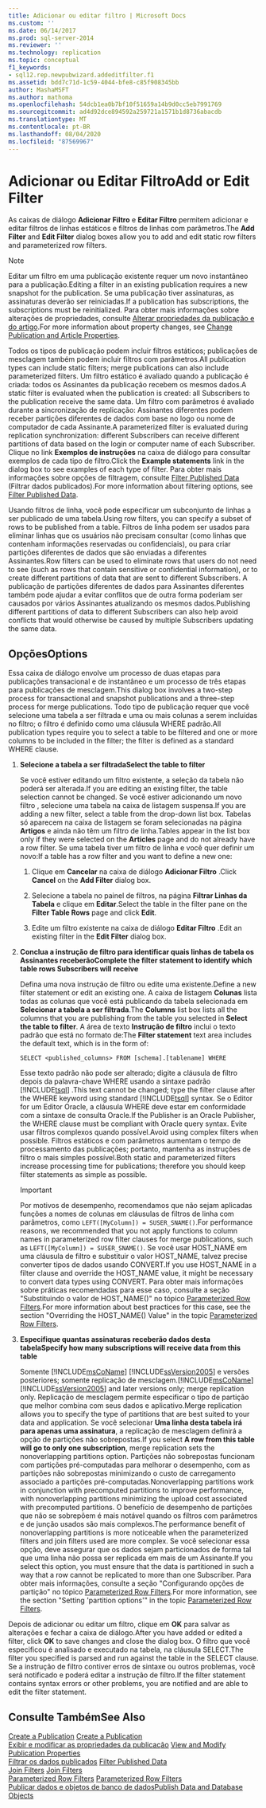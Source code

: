 ```yaml
---
title: Adicionar ou editar filtro | Microsoft Docs
ms.custom: ''
ms.date: 06/14/2017
ms.prod: sql-server-2014
ms.reviewer: ''
ms.technology: replication
ms.topic: conceptual
f1_keywords:
- sql12.rep.newpubwizard.addeditfilter.f1
ms.assetid: bdd7c71d-1c59-4044-bfe8-c85f908345bb
author: MashaMSFT
ms.author: mathoma
ms.openlocfilehash: 54dcb1ea0b7bf10f51659a14b9d0cc5eb7991769
ms.sourcegitcommit: ad4d92dce894592a259721a1571b1d8736abacdb
ms.translationtype: MT
ms.contentlocale: pt-BR
ms.lasthandoff: 08/04/2020
ms.locfileid: "87569967"
---
```

# <a name="add-or-edit-filter"></a><span data-ttu-id="bd4c6-102">Adicionar ou Editar Filtro</span><span class="sxs-lookup"><span data-stu-id="bd4c6-102">Add or Edit Filter</span></span>
  <span data-ttu-id="bd4c6-103">As caixas de diálogo **Adicionar Filtro** e **Editar Filtro** permitem adicionar e editar filtros de linhas estáticos e filtros de linhas com parâmetros.</span><span class="sxs-lookup"><span data-stu-id="bd4c6-103">The **Add Filter** and **Edit Filter** dialog boxes allow you to add and edit static row filters and parameterized row filters.</span></span>  
  
> [!NOTE]  
>  <span data-ttu-id="bd4c6-104">Editar um filtro em uma publicação existente requer um novo instantâneo para a publicação.</span><span class="sxs-lookup"><span data-stu-id="bd4c6-104">Editing a filter in an existing publication requires a new snapshot for the publication.</span></span> <span data-ttu-id="bd4c6-105">Se uma publicação tiver assinaturas, as assinaturas deverão ser reiniciadas.</span><span class="sxs-lookup"><span data-stu-id="bd4c6-105">If a publication has subscriptions, the subscriptions must be reinitialized.</span></span> <span data-ttu-id="bd4c6-106">Para obter mais informações sobre alterações de propriedades, consulte [Alterar propriedades da publicação e do artigo](publish/change-publication-and-article-properties.md).</span><span class="sxs-lookup"><span data-stu-id="bd4c6-106">For more information about property changes, see [Change Publication and Article Properties](publish/change-publication-and-article-properties.md).</span></span>  
  
 <span data-ttu-id="bd4c6-107">Todos os tipos de publicação podem incluir filtros estáticos; publicações de mesclagem também podem incluir filtros com parâmetros.</span><span class="sxs-lookup"><span data-stu-id="bd4c6-107">All publication types can include static filters; merge publications can also include parameterized filters.</span></span> <span data-ttu-id="bd4c6-108">Um filtro estático é avaliado quando a publicação é criada: todos os Assinantes da publicação recebem os mesmos dados.</span><span class="sxs-lookup"><span data-stu-id="bd4c6-108">A static filter is evaluated when the publication is created: all Subscribers to the publication receive the same data.</span></span> <span data-ttu-id="bd4c6-109">Um filtro com parâmetros é avaliado durante a sincronização de replicação: Assinantes diferentes podem receber partições diferentes de dados com base no logo ou nome de computador de cada Assinante.</span><span class="sxs-lookup"><span data-stu-id="bd4c6-109">A parameterized filter is evaluated during replication synchronization: different Subscribers can receive different partitions of data based on the login or computer name of each Subscriber.</span></span> <span data-ttu-id="bd4c6-110">Clique no link **Exemplos de instruções** na caixa de diálogo para consultar exemplos de cada tipo de filtro.</span><span class="sxs-lookup"><span data-stu-id="bd4c6-110">Click the **Example statements** link in the dialog box to see examples of each type of filter.</span></span> <span data-ttu-id="bd4c6-111">Para obter mais informações sobre opções de filtragem, consulte [Filter Published Data](publish/filter-published-data.md) (Filtrar dados publicados).</span><span class="sxs-lookup"><span data-stu-id="bd4c6-111">For more information about filtering options, see [Filter Published Data](publish/filter-published-data.md).</span></span>  
  
 <span data-ttu-id="bd4c6-112">Usando filtros de linha, você pode especificar um subconjunto de linhas a ser publicado de uma tabela.</span><span class="sxs-lookup"><span data-stu-id="bd4c6-112">Using row filters, you can specify a subset of rows to be published from a table.</span></span> <span data-ttu-id="bd4c6-113">Filtros de linha podem ser usados para eliminar linhas que os usuários não precisam consultar (como linhas que contenham informações reservadas ou confidenciais), ou para criar partições diferentes de dados que são enviadas a diferentes Assinantes.</span><span class="sxs-lookup"><span data-stu-id="bd4c6-113">Row filters can be used to eliminate rows that users do not need to see (such as rows that contain sensitive or confidential information), or to create different partitions of data that are sent to different Subscribers.</span></span> <span data-ttu-id="bd4c6-114">A publicação de partições diferentes de dados para Assinantes diferentes também pode ajudar a evitar conflitos que de outra forma poderiam ser causados por vários Assinantes atualizando os mesmos dados.</span><span class="sxs-lookup"><span data-stu-id="bd4c6-114">Publishing different partitions of data to different Subscribers can also help avoid conflicts that would otherwise be caused by multiple Subscribers updating the same data.</span></span>  
  
## <a name="options"></a><span data-ttu-id="bd4c6-115">Opções</span><span class="sxs-lookup"><span data-stu-id="bd4c6-115">Options</span></span>  
 <span data-ttu-id="bd4c6-116">Essa caixa de diálogo envolve um processo de duas etapas para publicações transacional e de instantâneo e um processo de três etapas para publicações de mesclagem.</span><span class="sxs-lookup"><span data-stu-id="bd4c6-116">This dialog box involves a two-step process for transactional and snapshot publications and a three-step process for merge publications.</span></span> <span data-ttu-id="bd4c6-117">Todo tipo de publicação requer que você selecione uma tabela a ser filtrada e uma ou mais colunas a serem incluídas no filtro; o filtro é definido como uma cláusula WHERE padrão.</span><span class="sxs-lookup"><span data-stu-id="bd4c6-117">All publication types require you to select a table to be filtered and one or more columns to be included in the filter; the filter is defined as a standard WHERE clause.</span></span>  
  
1.  <span data-ttu-id="bd4c6-118">**Selecione a tabela a ser filtrada**</span><span class="sxs-lookup"><span data-stu-id="bd4c6-118">**Select the table to filter**</span></span>  
  
     <span data-ttu-id="bd4c6-119">Se você estiver editando um filtro existente, a seleção da tabela não poderá ser alterada.</span><span class="sxs-lookup"><span data-stu-id="bd4c6-119">If you are editing an existing filter, the table selection cannot be changed.</span></span> <span data-ttu-id="bd4c6-120">Se você estiver adicionando um novo filtro , selecione uma tabela na caixa de listagem suspensa.</span><span class="sxs-lookup"><span data-stu-id="bd4c6-120">If you are adding a new filter, select a table from the drop-down list box.</span></span> <span data-ttu-id="bd4c6-121">Tabelas só aparecem na caixa de listagem se foram selecionadas na página **Artigos** e ainda não têm um filtro de linha.</span><span class="sxs-lookup"><span data-stu-id="bd4c6-121">Tables appear in the list box only if they were selected on the **Articles** page and do not already have a row filter.</span></span> <span data-ttu-id="bd4c6-122">Se uma tabela tiver um filtro de linha e você quer definir um novo:</span><span class="sxs-lookup"><span data-stu-id="bd4c6-122">If a table has a row filter and you want to define a new one:</span></span>  
  
    1.  <span data-ttu-id="bd4c6-123">Clique em **Cancelar** na caixa de diálogo **Adicionar Filtro** .</span><span class="sxs-lookup"><span data-stu-id="bd4c6-123">Click **Cancel** on the **Add Filter** dialog box.</span></span>  
  
    2.  <span data-ttu-id="bd4c6-124">Selecione a tabela no painel de filtros, na página **Filtrar Linhas da Tabela** e clique em **Editar**.</span><span class="sxs-lookup"><span data-stu-id="bd4c6-124">Select the table in the filter pane on the **Filter Table Rows** page and click **Edit**.</span></span>  
  
    3.  <span data-ttu-id="bd4c6-125">Edite um filtro existente na caixa de diálogo **Editar Filtro** .</span><span class="sxs-lookup"><span data-stu-id="bd4c6-125">Edit an existing filter in the **Edit Filter** dialog box.</span></span>  
  
2.  <span data-ttu-id="bd4c6-126">**Conclua a instrução de filtro para identificar quais linhas de tabela os Assinantes receberão**</span><span class="sxs-lookup"><span data-stu-id="bd4c6-126">**Complete the filter statement to identify which table rows Subscribers will receive**</span></span>  
  
     <span data-ttu-id="bd4c6-127">Defina uma nova instrução de filtro ou edite uma existente.</span><span class="sxs-lookup"><span data-stu-id="bd4c6-127">Define a new filter statement or edit an existing one.</span></span> <span data-ttu-id="bd4c6-128">A caixa de listagem **Colunas** lista todas as colunas que você está publicando da tabela selecionada em **Selecionar a tabela a ser filtrada**.</span><span class="sxs-lookup"><span data-stu-id="bd4c6-128">The **Columns** list box lists all the columns that you are publishing from the table you selected in **Select the table to filter**.</span></span> <span data-ttu-id="bd4c6-129">A área de texto **Instrução de filtro** inclui o texto padrão que está no formato de:</span><span class="sxs-lookup"><span data-stu-id="bd4c6-129">The **Filter statement** text area includes the default text, which is in the form of:</span></span>  
  
     `SELECT <published_columns> FROM [schema].[tablename] WHERE`  
  
     <span data-ttu-id="bd4c6-130">Esse texto padrão não pode ser alterado; digite a cláusula de filtro depois da palavra-chave WHERE usando a sintaxe padrão [!INCLUDE[tsql](../../includes/tsql-md.md)] .</span><span class="sxs-lookup"><span data-stu-id="bd4c6-130">This text cannot be changed; type the filter clause after the WHERE keyword using standard [!INCLUDE[tsql](../../includes/tsql-md.md)] syntax.</span></span> <span data-ttu-id="bd4c6-131">Se o Editor for um Editor Oracle, a cláusula WHERE deve estar em conformidade com a sintaxe de consulta Oracle.</span><span class="sxs-lookup"><span data-stu-id="bd4c6-131">If the Publisher is an Oracle Publisher, the WHERE clause must be compliant with Oracle query syntax.</span></span> <span data-ttu-id="bd4c6-132">Evite usar filtros complexos quando possível.</span><span class="sxs-lookup"><span data-stu-id="bd4c6-132">Avoid using complex filters when possible.</span></span> <span data-ttu-id="bd4c6-133">Filtros estáticos e com parâmetros aumentam o tempo de processamento das publicações; portanto, mantenha as instruções de filtro o mais simples possível.</span><span class="sxs-lookup"><span data-stu-id="bd4c6-133">Both static and parameterized filters increase processing time for publications; therefore you should keep filter statements as simple as possible.</span></span>  
  
    > [!IMPORTANT]  
    >  <span data-ttu-id="bd4c6-134">Por motivos de desempenho, recomendamos que não sejam aplicadas funções a nomes de colunas em cláusulas de filtros de linha com parâmetros, como `LEFT([MyColumn]) = SUSER_SNAME()`.</span><span class="sxs-lookup"><span data-stu-id="bd4c6-134">For performance reasons, we recommended that you not apply functions to column names in parameterized row filter clauses for merge publications, such as `LEFT([MyColumn]) = SUSER_SNAME()`.</span></span> <span data-ttu-id="bd4c6-135">Se você usar HOST_NAME em uma cláusula de filtro e substituir o valor HOST_NAME, talvez precise converter tipos de dados usando CONVERT.</span><span class="sxs-lookup"><span data-stu-id="bd4c6-135">If you use HOST_NAME in a filter clause and override the HOST_NAME value, it might be necessary to convert data types using CONVERT.</span></span> <span data-ttu-id="bd4c6-136">Para obter mais informações sobre práticas recomendadas para esse caso, consulte a seção "Substituindo o valor de HOST_NAME()" no tópico [Parameterized Row Filters](merge/parameterized-filters-parameterized-row-filters.md).</span><span class="sxs-lookup"><span data-stu-id="bd4c6-136">For more information about best practices for this case, see the section "Overriding the HOST_NAME() Value" in the topic [Parameterized Row Filters](merge/parameterized-filters-parameterized-row-filters.md).</span></span>  
  
3.  <span data-ttu-id="bd4c6-137">**Especifique quantas assinaturas receberão dados desta tabela**</span><span class="sxs-lookup"><span data-stu-id="bd4c6-137">**Specify how many subscriptions will receive data from this table**</span></span>  
  
     <span data-ttu-id="bd4c6-138">Somente [!INCLUDE[msCoName](../../includes/msconame-md.md)] [!INCLUDE[ssVersion2005](../../includes/ssversion2005-md.md)] e versões posteriores; somente replicação de mesclagem.</span><span class="sxs-lookup"><span data-stu-id="bd4c6-138">[!INCLUDE[msCoName](../../includes/msconame-md.md)] [!INCLUDE[ssVersion2005](../../includes/ssversion2005-md.md)] and later versions only; merge replication only.</span></span> <span data-ttu-id="bd4c6-139">Replicação de mesclagem permite especificar o tipo de partição que melhor combina com seus dados e aplicativo.</span><span class="sxs-lookup"><span data-stu-id="bd4c6-139">Merge replication allows you to specify the type of partitions that are best suited to your data and application.</span></span> <span data-ttu-id="bd4c6-140">Se você selecionar **Uma linha desta tabela irá para apenas uma assinatura**, a replicação de mesclagem definirá a opção de partições não sobrepostas.</span><span class="sxs-lookup"><span data-stu-id="bd4c6-140">If you select **A row from this table will go to only one subscription**, merge replication sets the nonoverlapping partitions option.</span></span> <span data-ttu-id="bd4c6-141">Partições não sobrepostas funcionam com partições pré-computadas para melhorar o desempenho, com as partições não sobrepostas minimizando o custo de carregamento associado a partições pré-computadas.</span><span class="sxs-lookup"><span data-stu-id="bd4c6-141">Nonoverlapping partitions work in conjunction with precomputed partitions to improve performance, with nonoverlapping partitions minimizing the upload cost associated with precomputed partitions.</span></span> <span data-ttu-id="bd4c6-142">O benefício de desempenho de partições que não se sobrepõem é mais notável quando os filtros com parâmetros e de junção usados são mais complexos.</span><span class="sxs-lookup"><span data-stu-id="bd4c6-142">The performance benefit of nonoverlapping partitions is more noticeable when the parameterized filters and join filters used are more complex.</span></span> <span data-ttu-id="bd4c6-143">Se você selecionar essa opção, deve assegurar que os dados sejam particionados de forma tal que uma linha não possa ser replicada em mais de um Assinante.</span><span class="sxs-lookup"><span data-stu-id="bd4c6-143">If you select this option, you must ensure that the data is partitioned in such a way that a row cannot be replicated to more than one Subscriber.</span></span> <span data-ttu-id="bd4c6-144">Para obter mais informações, consulte a seção "Configurando opções de partição" no tópico [Parameterized Row Filters](merge/parameterized-filters-parameterized-row-filters.md).</span><span class="sxs-lookup"><span data-stu-id="bd4c6-144">For more information, see the section "Setting 'partition options'" in the topic [Parameterized Row Filters](merge/parameterized-filters-parameterized-row-filters.md).</span></span>  
  
 <span data-ttu-id="bd4c6-145">Depois de adicionar ou editar um filtro, clique em **OK** para salvar as alterações e fechar a caixa de diálogo.</span><span class="sxs-lookup"><span data-stu-id="bd4c6-145">After you have added or edited a filter, click **OK** to save changes and close the dialog box.</span></span> <span data-ttu-id="bd4c6-146">O filtro que você especificou é analisado e executado na tabela, na cláusula SELECT.</span><span class="sxs-lookup"><span data-stu-id="bd4c6-146">The filter you specified is parsed and run against the table in the SELECT clause.</span></span> <span data-ttu-id="bd4c6-147">Se a instrução de filtro contiver erros de sintaxe ou outros problemas, você será notificado e poderá editar a instrução de filtro.</span><span class="sxs-lookup"><span data-stu-id="bd4c6-147">If the filter statement contains syntax errors or other problems, you are notified and are able to edit the filter statement.</span></span>  
  
## <a name="see-also"></a><span data-ttu-id="bd4c6-148">Consulte Também</span><span class="sxs-lookup"><span data-stu-id="bd4c6-148">See Also</span></span>  
 <span data-ttu-id="bd4c6-149">[Create a Publication](publish/create-a-publication.md) </span><span class="sxs-lookup"><span data-stu-id="bd4c6-149">[Create a Publication](publish/create-a-publication.md) </span></span>  
 <span data-ttu-id="bd4c6-150">[Exibir e modificar as propriedades da publicação](publish/view-and-modify-publication-properties.md) </span><span class="sxs-lookup"><span data-stu-id="bd4c6-150">[View and Modify Publication Properties](publish/view-and-modify-publication-properties.md) </span></span>  
 <span data-ttu-id="bd4c6-151">[Filtrar os dados publicados](publish/filter-published-data.md) </span><span class="sxs-lookup"><span data-stu-id="bd4c6-151">[Filter Published Data](publish/filter-published-data.md) </span></span>  
 <span data-ttu-id="bd4c6-152">[Join Filters](merge/join-filters.md) </span><span class="sxs-lookup"><span data-stu-id="bd4c6-152">[Join Filters](merge/join-filters.md) </span></span>  
 <span data-ttu-id="bd4c6-153">[Parameterized Row Filters](merge/parameterized-filters-parameterized-row-filters.md) </span><span class="sxs-lookup"><span data-stu-id="bd4c6-153">[Parameterized Row Filters](merge/parameterized-filters-parameterized-row-filters.md) </span></span>  
 [<span data-ttu-id="bd4c6-154">Publicar dados e objetos de banco de dados</span><span class="sxs-lookup"><span data-stu-id="bd4c6-154">Publish Data and Database Objects</span></span>](publish/publish-data-and-database-objects.md)  
  
  
